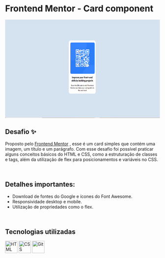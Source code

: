 # Frontend Mentor - Card component

<img src="./src/images/card.gif" alt="Gif do layout" widht="420px" height="320px">

## Desafio ✨

Proposto pelo [Frontend Mentor](https://www.frontendmentor.io) , esse é um card simples que contém uma imagem, um título e um parágrafo. Com esse desafio foi possível praticar alguns conceitos básicos do HTML e CSS, como a estruturação de classes e tags, além da utilização de flex para posicionamentos e variáveis no CSS.

<br>

## Detalhes importantes:
- Download de fontes do Google e ícones do Font Awesome.
- Responsividade desktop e mobile.
- Utilização de propriedades como o flex.

<br>


## Tecnologias utilizadas
<div style="display: inline_block">
  <img src="https://cdn.jsdelivr.net/gh/devicons/devicon/icons/html5/html5-plain-wordmark.svg" title="HTML" width="40" height="40"/> 
  <img src="https://cdn.jsdelivr.net/gh/devicons/devicon/icons/css3/css3-plain-wordmark.svg" title="CSS" width="40" height="40"/>
  <img src="https://cdn.jsdelivr.net/gh/devicons/devicon/icons/git/git-original.svg" title="Git" width="40" height="40"/>
</div>